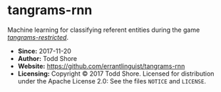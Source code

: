 # tangrams-rnn

Machine learning for classifying referent entities during the game [*tangrams-restricted*](https://github.com/errantlinguist/tangrams-restricted).

* **Since:** 2017-11-20
* **Author:** Todd Shore
* **Website:**  https://github.com/errantlinguist/tangrams-rnn
* **Licensing:** Copyright &copy; 2017 Todd Shore. Licensed for distribution under the Apache License 2.0: See the files `NOTICE` and `LICENSE`.

